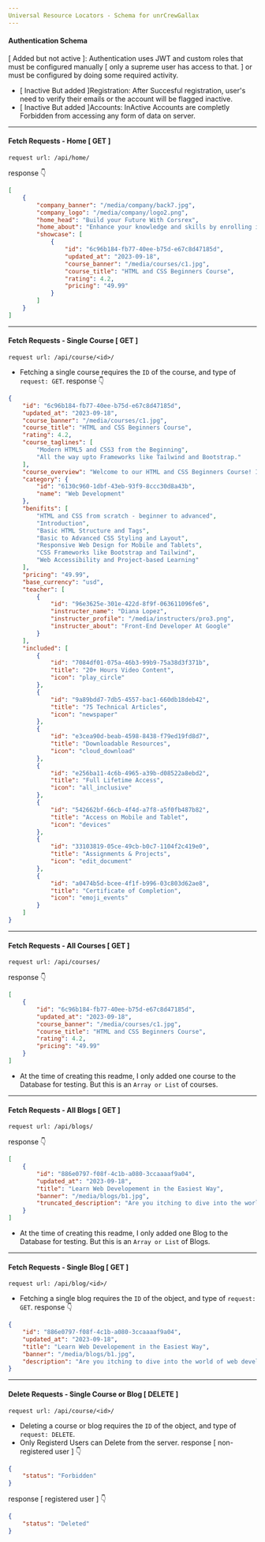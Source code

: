 ```yaml
---
Universal Resource Locators - Schema for unrCrewGallax
---
```

#### Authentication Schema
[ Added but not active ]: Authentication uses JWT and custom roles that must be configured manually [ only a supreme user has access to that. ] or must be configured by doing some required activity.

* [ Inactive But added ]Registration: After Succesful registration, user's need to verify their emails or the account will be flagged inactive. 
* [ Inactive But added ]Accounts: InActive Accounts are completly Forbidden from accessing any form of data on server.
---
#### Fetch Requests - Home [ GET ]
    request url: /api/home/
response 👇
```json
[
    {
        "company_banner": "/media/company/back7.jpg",
        "company_logo": "/media/company/logo2.png",
        "home_head": "Build your Future With Corsrex",
        "home_about": "Enhance your knowledge and skills by enrolling in our courses. Expand your expertise and gain valuable insights to further your personal, professional and financial growth. Earn well after starting your learning journey today!",
        "showcase": [
            {
                "id": "6c96b184-fb77-40ee-b75d-e67c8d47185d",
                "updated_at": "2023-09-18",
                "course_banner": "/media/courses/c1.jpg",
                "course_title": "HTML and CSS Beginners Course",
                "rating": 4.2,
                "pricing": "49.99"
            }
        ]
    }
]
```
---
#### Fetch Requests - Single Course [ GET ]
    request url: /api/course/<id>/
* Fetching a single course requires the <code>ID</code> of the course, and type of <code>request: GET</code>.
response 👇
```json
{
    "id": "6c96b184-fb77-40ee-b75d-e67c8d47185d",
    "updated_at": "2023-09-18",
    "course_banner": "/media/courses/c1.jpg",
    "course_title": "HTML and CSS Beginners Course",
    "rating": 4.2,
    "course_taglines": [
        "Modern HTML5 and CSS3 from the Beginning",
        "All the way upto Frameworks like Tailwind and Bootstrap."
    ],
    "course_overview": "Welcome to our HTML and CSS Beginners Course! In the vast world of web development, a strong foundation in HTML and CSS is necessary. These two technologies serve as the backbone of every website on the internet, making them essential skills for aspiring web developers.\r\n\r\nHTML provides structure and semantic meaning to web content, allowing for headings, paragraphs, lists, images, and forms. CSS controls visual presentation and layout, enabling customization of colors, fonts, backgrounds, and more. Together, they create well-organized, accessible websites and transform plain HTML into visually appealing, user-friendly experiences.\r\n\r\nBy mastering HTML and CSS, you will possess the skills to craft stunning, responsive websites that captivate users and convey information effectively. Our HTML and CSS Beginners Course is designed to equip you with hands-on experience and practical knowledge to create professional-looking web pages from scratch.",
    "category": {
        "id": "6130c960-1dbf-43eb-93f9-8ccc30d8a43b",
        "name": "Web Development"
    },
    "benifits": [
        "HTML and CSS from scratch - beginner to advanced",
        "Introduction",
        "Basic HTML Structure and Tags",
        "Basic to Advanced CSS Styling and Layout",
        "Responsive Web Design for Mobile and Tablets",
        "CSS Frameworks like Bootstrap and Tailwind",
        "Web Accessibility and Project-based Learning"
    ],
    "pricing": "49.99",
    "base_currency": "usd",
    "teacher": [
        {
            "id": "96e3625e-301e-422d-8f9f-063611096fe6",
            "instructer_name": "Diana Lopez",
            "instructer_profile": "/media/instructers/pro3.png",
            "instructer_about": "Front-End Developer At Google"
        }
    ],
    "included": [
        {
            "id": "7084df01-075a-46b3-99b9-75a38d3f371b",
            "title": "20+ Hours Video Content",
            "icon": "play_circle"
        },
        {
            "id": "9a89bdd7-7db5-4557-bac1-660db18deb42",
            "title": "75 Technical Articles",
            "icon": "newspaper"
        },
        {
            "id": "e3cea90d-beab-4598-8438-f79ed19fd8d7",
            "title": "Downloadable Resources",
            "icon": "cloud_download"
        },
        {
            "id": "e256ba11-4c6b-4965-a39b-d08522a8ebd2",
            "title": "Full Lifetime Access",
            "icon": "all_inclusive"
        },
        {
            "id": "542662bf-66cb-4f4d-a7f8-a5f0fb487b82",
            "title": "Access on Mobile and Tablet",
            "icon": "devices"
        },
        {
            "id": "33103819-05ce-49cb-b0c7-1104f2c419e0",
            "title": "Assignments & Projects",
            "icon": "edit_document"
        },
        {
            "id": "a0474b5d-bcee-4f1f-b996-03c803d62ae8",
            "title": "Certificate of Completion",
            "icon": "emoji_events"
        }
    ]
}
```
---
#### Fetch Requests - All Courses [ GET ]
    request url: /api/courses/
response 👇
```json
[
    {
        "id": "6c96b184-fb77-40ee-b75d-e67c8d47185d",
        "updated_at": "2023-09-18",
        "course_banner": "/media/courses/c1.jpg",
        "course_title": "HTML and CSS Beginners Course",
        "rating": 4.2,
        "pricing": "49.99"
    }
]
```
* At the time of creating this readme, I only added one course to the Database for testing. But this is an <code>Array or List</code> of courses.
---
#### Fetch Requests - All Blogs [ GET ]
    request url: /api/blogs/
response 👇
```json
[
    {
        "id": "886e0797-f08f-4c1b-a080-3ccaaaaf9a04",
        "updated_at": "2023-09-18",
        "title": "Learn Web Developement in the Easiest Way",
        "banner": "/media/blogs/b1.jpg",
        "truncated_description": "Are you itching to dive into the world of web development but feeling overwhelmed by the sheer volume of information and technologies out there? Don't worry; you're not alone. Web development may seem complex at first glance, but with the right approach, it can be an exciting and accessible journey..."
    }
]
```
* At the time of creating this readme, I only added one Blog to the Database for testing. But this is an <code>Array or List</code> of Blogs.
---
#### Fetch Requests - Single Blog [ GET ]
    request url: /api/blog/<id>/
* Fetching a single blog requires the <code>ID</code> of the object, and type of <code>request: GET</code>.
response 👇
```json
{
    "id": "886e0797-f08f-4c1b-a080-3ccaaaaf9a04",
    "updated_at": "2023-09-18",
    "title": "Learn Web Developement in the Easiest Way",
    "banner": "/media/blogs/b1.jpg",
    "description": "Are you itching to dive into the world of web development but feeling overwhelmed by the sheer volume of information and technologies out there? Don't worry; you're not alone. Web development may seem complex at first glance, but with the right approach, it can be an exciting and accessible journey. In this blog post, we'll guide you through the easiest way to learn web development, step by step.\r\n\r\nStep 1: Start with HTML and CSS\r\n\r\nThe foundation of web development lies in two core technologies: HTML (Hypertext Markup Language) and CSS (Cascading Style Sheets). HTML is used to structure web content, while CSS is used for styling. These are the building blocks of every web page.\r\n\r\nTo start, head to online tutorials and documentation, such as Mozilla Developer Network (MDN) or W3Schools, and learn the basics of HTML and CSS. These resources provide interactive examples and clear explanations to get you started.\r\n\r\nStep 2: JavaScript - The Language of the Web\r\n\r\nJavaScript is the language of interactivity on the web. It allows you to create dynamic and responsive web applications. Once you have a solid grasp of HTML and CSS, start learning JavaScript.\r\n\r\nPopular online platforms like Codecademy, freeCodeCamp, and JavaScript.info offer comprehensive JavaScript courses. Take your time to understand fundamental concepts like variables, functions, and event handling.\r\n\r\nStep 3: Responsive Web Design\r\n\r\nAs you learn HTML, CSS, and JavaScript, start exploring responsive web design. Responsive design ensures that your web applications look great and function well on various devices, from desktops to smartphones.\r\n\r\nMastering responsive design involves learning about media queries and flexible layouts. CSS frameworks like Bootstrap and Flexbox can simplify this process.\r\n\r\nStep 4: Explore Front-end Frameworks\r\n\r\nFront-end frameworks like React, Angular, and Vue.js simplify web development by providing pre-built components and a structured approach. Choose one that suits your preferences and start building with it.\r\n\r\nStep 5: Back-end Development\r\n\r\nTo create dynamic and data-driven web applications, you'll need to understand back-end development. Popular back-end languages include Node.js (JavaScript), Python, Ruby, and PHP. Explore server-side programming, databases (SQL or NoSQL), and RESTful APIs.\r\n\r\nStep 6: Version Control with Git\r\n\r\nVersion control is crucial for collaborating with others and keeping track of your code changes. Learn Git, a widely-used version control system, to manage your code effectively. Platforms like GitHub and GitLab provide hosting and collaboration tools for your projects.\r\n\r\nStep 7: Deploy Your Projects\r\n\r\nOnce you've built some web applications, it's time to showcase your work to the world. Learn about web hosting, domain management, and deployment processes. Services like Netlify and Vercel make it easy to deploy web projects with just a few clicks.\r\n\r\nStep 8: Continuous Learning\r\n\r\nWeb development is a constantly evolving field. Stay updated by following blogs, attending webinars, and participating in online communities. Engage with fellow developers, share your knowledge, and continue to explore new technologies and trends.\r\n\r\nRemember, learning web development is a journey, not a destination. Take your time, practice regularly, and don't be afraid to make mistakes. The web development community is vast and supportive, and there are plenty of resources available to help you succeed. Start small, be persistent, and before you know it, you'll be creating amazing web applications with ease. Happy coding!"
}
```
---
#### Delete Requests - Single Course or Blog [ DELETE ]
    request url: /api/course/<id>/
* Deleting a course or blog requires the <code>ID</code> of the object, and type of <code>request: DELETE</code>.
* Only Registerd Users can Delete from the server.
response [ non-registered user ] 👇
```json
{
    "status": "Forbidden"
}
```
response [ registered user ] 👇
```json
{
    "status": "Deleted"
}
```